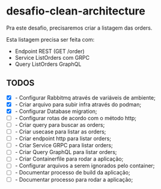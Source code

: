 # desafio-clean-architecture
Pra este desafio, precisaremos criar a listagem das orders.

Esta listagem precisa ser feita com:

- Endpoint REST (GET /order)
- Service ListOrders com GRPC
- Query ListOrders GraphQL

## TODOS
- [X] \- Configurar Rabbitmq através de variáveis de ambiente;
- [X] \- Criar arquivo para subir infra através do podman;
- [X] \- Configurar Database migration;
- [ ] \- Configurar rotas de acordo com o método http;
- [ ] \- Criar query para buscar as orders;
- [ ] \- Criar usecase para listar as orders;
- [ ] \- Criar endpoint http para listar orders;
- [ ] \- Criar Service GRPC para listar orders;
- [ ] \- Criar Query GraphQL para listar orders;
- [ ] \- Criar Containerfile para rodar a aplicação;
- [ ] \- Configurar arquivos a serem ignorados pelo container;
- [ ] \- Documentar processo de build da aplicação;
- [ ] \- Documentar processo para rodar a aplicação;